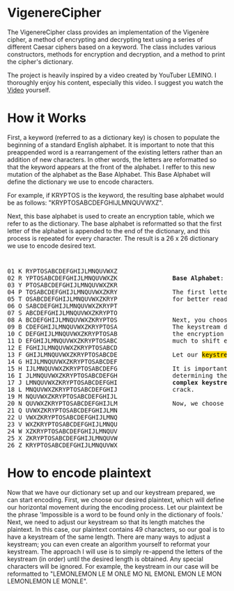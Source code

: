 # VigenereCipher
The VigenereCipher class provides an implementation of the Vigenère cipher, a method of encrypting and decrypting text using a series of different Caesar ciphers based on a keyword. The class includes various constructors, methods for encryption and decryption, and a method to print the cipher's dictionary.

The project is heavily inspired by a video created by YouTuber LEMINO. I thoroughly enjoy his content, especially this video. I suggest you watch the [Video](https://youtu.be/jVpsLMCIB0Y?si=haevvMONuUgkI6_0) yourself. 

# How it Works
First, a keyword (referred to as a dictionary key) is chosen to populate the beginning of a standard English alphabet. It is important to note that this preappended word is a rearrangement of the existing letters rather than an addition of new characters. In other words, the letters are reformatted so that the keyword appears at the front of the alphabet. I reffer to this new mutation of the alphabet as the Base Alphabet. This Base Alphabet will define the dictionary we use to encode characters. 

For example, if KRYPTOS is the keyword, the resulting base alphabet would be as follows: "KRYPTOSABCDEFGHIJLMNQUVWXZ". 

Next, this base alphabet is used to create an encryption table, which we refer to as the dictionary. The base alphabet is reformatted so that the first letter of the alphabet is appended to the end of the dictionary, and this process is repeated for every character. The result is a 26 x 26 dictionary we use to encode desired text. 

<p style="font-size: smaller; white-space: pre; margin-left: 80px;">
<pre>
01 K RYPTOSABCDEFGHIJLMNQUVWXZ
02 R YPTOSABCDEFGHIJLMNQUVWXZK               <strong>Base Alphabet</strong>: [KRYPTOSABCDEFGHIJLMNQUVWXZ]
03 Y PTOSABCDEFGHIJLMNQUVWXZKR
04 P TOSABCDEFGHIJLMNQUVWXZKRY               The first letter of every alphabet was isolated and numbers were added   
05 T OSABCDEFGHIJLMNQUVWXZKRYP               for better readability. 
06 O SABCDEFGHIJLMNQUVWXZKRYPT           
07 S ABCDEFGHIJLMNQUVWXZKRYPTO
08 A BCDEFGHIJLMNQUVWXZKRYPTOS               Next, you choose a phrase or keyword; this will function as the keystream.  
09 B CDEFGHIJLMNQUVWXZKRYPTOSA               The keystream defines the index in the vertical direction and is crucial in
10 C DEFGHIJLMNQUVWXZKRYPTOSAB               the encryption process. Think of the keystream as the key that defines how 
11 D EFGHIJLMNQUVWXZKRYPTOSABC               much to shift every letter of the desired plaintext.
12 E FGHIJLMNQUVWXZKRYPTOSABCD
13 F GHIJLMNQUVWXZKRYPTOSABCDE               Let our <mark style="background-color: gold;">keystream</mark> be <strong>LEMON</strong>. 
14 G HIJLMNQUVWXZKRYPTOSABCDEF               
15 H IJLMNQUVWXZKRYPTOSABCDEFG               It is important to recognize that the keystream plays a significant role in 
16 I JLMNQUVWXZKRYPTOSABCDEFGH               determining the quality of the encryption. In other words, <strong>longer and more</strong> 
17 J LMNQUVWXZKRYPTOSABCDEFGHI               <strong>complex keystreams enhance the encryption</strong> and make it more difficult to 
18 L MNQUVWXZKRYPTOSABCDEFGHIJ               crack.
19 M NQUVWXZKRYPTOSABCDEFGHIJL
20 N QUVWXZKRYPTOSABCDEFGHIJLM               Now, we choose plaintext we want to encrypt.
21 Q UVWXZKRYPTOSABCDEFGHIJLMN
22 U VWXZKRYPTOSABCDEFGHIJLMNQ
23 V WXZKRYPTOSABCDEFGHIJLMNQU
24 W XZKRYPTOSABCDEFGHIJLMNQUV
25 X ZKRYPTOSABCDEFGHIJLMNQUVW
26 Z KRYPTOSABCDEFGHIJLMNQUVWX
</pre>
</p>

# How to encode plaintext
Now that we have our dictionary set up and our keystream prepared, we can start encoding. First, we choose our desired plaintext, which will define our horizontal movement during the encoding process. Let our plaintext be the phrase 'Impossible is a word to be found only in the dictionary of fools.' Next, we need to adjust our keystream so that its length matches the plaintext. In this case, our plaintext contains 49 characters, so our goal is to have a keystream of the same length. There are many ways to adjust a keystream; you can even create an algorithm yourself to reformat your keystream. The approach I will use is to simply re-append the letters of the keystream (in order) until the desired length is obtained. Any special characters will be ignored. For example, the keystream in our case will be reformatted to "LEMONLEMON LE M ONLE MO NL EMONL EMON LE MON LEMONLEMON LE MONLE". 

<p style="font-size: smaller; white-space: pre; margin-left: 80px;">
<pre>
                                                                                        01 K RYPTOSABCDEFGHIJLMNQUVWXZ
                                                                                        02 R YPTOSABCDEFGHIJLMNQUVWXZK
                                                                                        03 Y PTOSABCDEFGHIJLMNQUVWXZKR
                                                                                        04 P TOSABCDEFGHIJLMNQUVWXZKRY                  
                                                                                        05 T OSABCDEFGHIJLMNQUVWXZKRYP                
                                                                                        06 O SABCDEFGHIJLMNQUVWXZKRYPT           
                                                                                        07 S ABCDEFGHIJLMNQUVWXZKRYPTO
                                                                                        08 A BCDEFGHIJLMNQUVWXZKRYPTOS                 
                                                                                        09 B CDEFGHIJLMNQUVWXZKRYPTOSA               
                                                                                        10 C DEFGHIJLMNQUVWXZKRYPTOSAB               
                                                                                        11 D EFGHIJLMNQUVWXZKRYPTOSABC               
                                                                                        12 E FGHIJLMNQUVWXZKRYPTOSABCD
                                                                                        13 F GHIJLMNQUVWXZKRYPTOSABCDE                
                                                                                        14 G HIJLMNQUVWXZKRYPTOSABCDEF               
                                                                                        15 H IJLMNQUVWXZKRYPTOSABCDEFG                
                                                                                        16 I JLMNQUVWXZKRYPTOSABCDEFGH                
                                                                                        17 J LMNQUVWXZKRYPTOSABCDEFGHI                
                                                                                        18 L MNQUVWXZKRYPTOSABCDEFGHIJ               
                                                                                        19 M NQUVWXZKRYPTOSABCDEFGHIJL
                                                                                        20 N QUVWXZKRYPTOSABCDEFGHIJLM               
                                                                                        21 Q UVWXZKRYPTOSABCDEFGHIJLMN
                                                                                        22 U VWXZKRYPTOSABCDEFGHIJLMNQ
                                                                                        23 V WXZKRYPTOSABCDEFGHIJLMNQU
                                                                                        24 W XZKRYPTOSABCDEFGHIJLMNQUV
                                                                                        25 X ZKRYPTOSABCDEFGHIJLMNQUVW
                                                                                        26 Z KRYPTOSABCDEFGHIJLMNQUVWX
</pre>
</p>




                                                                          
                                                                        




            
